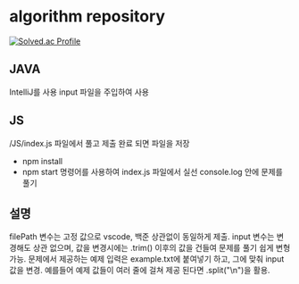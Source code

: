 # algorithm repository
[![Solved.ac Profile](http://mazassumnida.wtf/api/v2/generate_badge?boj=i_y)](https://solved.ac/i_y/)

## JAVA
IntelliJ를 사용
input 파일을 주입하여 사용

## JS
/JS/index.js 파일에서 풀고 제출 완료 되면 파일을 저장
- npm install
- npm start
명령어를 사용하여 index.js 파일에서 실선 console.log 안에 문제를 풀기

## 설명
filePath 변수는 고정 값으로 vscode, 백준 상관없이 동일하게 제출.
input 변수는 변경해도 상관 없으며, 값을 변경시에는 .trim() 이후의 값을 건들여 문제를 풀기 쉽게 변형가능.
문제에서 제공하는 예제 입력은 example.txt에 붙여넣기 하고, 그에 맞춰 input 값을 변경.
예를들어 예제 값들이 여러 줄에 걸쳐 제공 된다면 .split("\n")을 활용.
